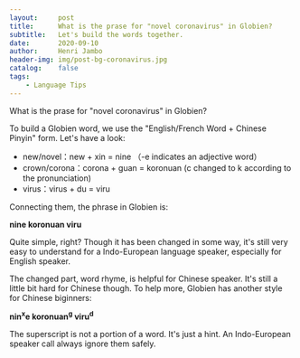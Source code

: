 ```yaml
---
layout:     post
title:      What is the prase for "novel coronavirus" in Globien?
subtitle:   Let's build the words together.
date:       2020-09-10
author:     Henri Jambo
header-img: img/post-bg-coronavirus.jpg
catalog:    false
tags:
    - Language Tips
---
```


What is the prase for "novel coronavirus" in Globien? 

To build a Globien word, we use the "English/French Word + Chinese Pinyin" form. Let's have a look:

* new/novel：new + xin = nine  （-e indicates an adjective word）
* crown/corona：corona + guan = koronuan (c changed to k according to the pronunciation)
* virus：virus + du = viru

Connecting them, the phrase in Globien is:

**nine koronuan viru**

Quite simple, right? Though it has been changed in some way, it's still very easy to understand for a Indo-European language speaker, especially for English speaker.

The changed part, word rhyme, is helpful for Chinese speaker.  It's still a little bit hard for Chinese though.  To help more, Globien has another style for Chinese biginners:  

**nin<sup>x</sup>e koronuan<sup>g</sup> viru<sup>d</sup>**

The superscript is not a portion of a word.  It's just a hint.  An Indo-European speaker call always ignore them safely.

